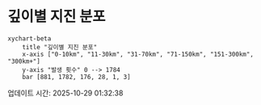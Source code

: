 # 깊이별 지진 분포

```mermaid
xychart-beta
    title "깊이별 지진 분포"
    x-axis ["0-10km", "11-30km", "31-70km", "71-150km", "151-300km", "300km+"]
    y-axis "발생 횟수" 0 --> 1784
    bar [881, 1782, 176, 28, 1, 3]
```

업데이트 시간: 2025-10-29 01:32:38
